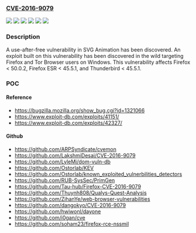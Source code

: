 ### [CVE-2016-9079](https://cve.mitre.org/cgi-bin/cvename.cgi?name=CVE-2016-9079)
![](https://img.shields.io/static/v1?label=Product&message=Firefox%20ESR&color=blue)
![](https://img.shields.io/static/v1?label=Product&message=Firefox&color=blue)
![](https://img.shields.io/static/v1?label=Product&message=Thunderbird&color=blue)
![](https://img.shields.io/static/v1?label=Version&message=%3C%2045.5.1%20&color=brighgreen)
![](https://img.shields.io/static/v1?label=Version&message=%3C%2050.0.2%20&color=brighgreen)
![](https://img.shields.io/static/v1?label=Vulnerability&message=Use-after-free%20in%20SVG%20Animation&color=brighgreen)

### Description

A use-after-free vulnerability in SVG Animation has been discovered. An exploit built on this vulnerability has been discovered in the wild targeting Firefox and Tor Browser users on Windows. This vulnerability affects Firefox < 50.0.2, Firefox ESR < 45.5.1, and Thunderbird < 45.5.1.

### POC

#### Reference
- https://bugzilla.mozilla.org/show_bug.cgi?id=1321066
- https://www.exploit-db.com/exploits/41151/
- https://www.exploit-db.com/exploits/42327/

#### Github
- https://github.com/ARPSyndicate/cvemon
- https://github.com/LakshmiDesai/CVE-2016-9079
- https://github.com/LyleMi/dom-vuln-db
- https://github.com/Ostorlab/KEV
- https://github.com/Ostorlab/known_exploited_vulnerbilities_detectors
- https://github.com/RUB-SysSec/PrimGen
- https://github.com/Tau-hub/Firefox-CVE-2016-9079
- https://github.com/Thuynh808/Qualys-Quest-Analysis
- https://github.com/ZihanYe/web-browser-vulnerabilities
- https://github.com/dangokyo/CVE-2016-9079
- https://github.com/hwiwonl/dayone
- https://github.com/i0gan/cve
- https://github.com/soham23/firefox-rce-nssmil

